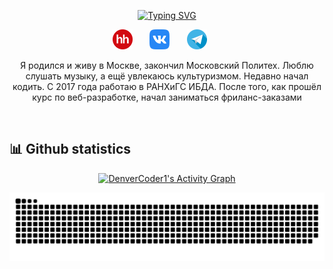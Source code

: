 <p align="center">
  <a href="https://git.io/typing-svg"><img src="https://readme-typing-svg.demolab.com?font=Fira+Code&duration=3000&color=C542DF&width=270&lines=+Welcome+to+my+profile;Frontend+developer" alt="Typing SVG" /></a>
</p>

<p align="center">
  <a href="https://hh.ru/resume/80424659ff021b134c0039ed1f34327a486673)"><img width="32px" src="/images/hh.png"/></a>
  &#8287;&#8287;&#8287;&#8287;&#8287;
  <a href="https://vk.com/id360041060" alt="Dev Pro Tips Discussion & Support Server"><img width="32px" src="/images/vk.png"/></a>
  &#8287;&#8287;&#8287;&#8287;&#8287;
  <a href="https://web.telegram.org/?legacy=1#/im?p=@MikhailKopchenov"><img width="32px" alt="Dev.to" title="DenverCoder1 Dev.to" src="/images/tg.png"></a>
  &#8287;&#8287;&#8287;&#8287;&#8287;
</p>
<p align="center" width="100px">
Я родился и живу в Москве,
              закончил Московский Политех. Люблю слушать музыку, а ещё увлекаюсь культуризмом.
              Недавно начал кодить. С 2017 года работаю в РАНХиГС ИБДА.
              После того, как прошёл курс  по веб-разработке,
              начал заниматься фриланс-заказами
</p>
<br/>

## 📊 Github statistics
<p align="center">
  <a href="https://github.com/ashutosh00710/github-readme-activity-graph"><img alt="DenverCoder1's Activity Graph" src="https://github-readme-streak-stats.herokuapp.com/?user=michaelkopchenov&theme=react" /></a>
</p>
<p align="center">
<img alt="DenverCoder1's Activity Graph" src="https://github.com/Platane/snk/raw/output/github-contribution-grid-snake.svg"/>
</p>